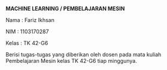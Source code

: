 **MACHINE LEARNING / PEMBELAJARAN MESIN**

Nama : Fariz Ikhsan

NIM : 1103170287

Kelas : TK 42-G6

Berisi tugas-tugas yang diberikan oleh dosen pada mata kuliah Pembelajaran Mesin kelas TK 42-G6 tiap minggunya.
